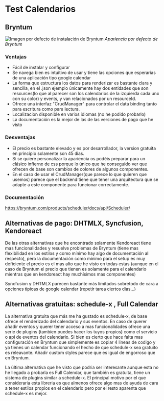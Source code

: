 # Test Calendarios

## Bryntum
![Imagen por defecto de instalación de Bryntum](https://lh7-us.googleusercontent.com/docsz/AD_4nXdND20FEbZwKmvNjMmGB-h4PM3kgIZbXylKwljoKhlGwM_dmpjlCo95-X-RAbMngLvbTGv3N9qZ4YjoUKOtlwBAmTP9eaDMTIy9FLWhZ2XQSaTZ0HiOJmkD7BkSESxoQcI_ee2uI7Fv0bk5ZI-JbOnTDwPx?key=jjhieqx0aCb2vh98-b0bQA) *Apariencia por defecto de Bryntum*

### Ventajas
- Fácil de instalar y configurar
-  Se navega bien es intuitivo de usar y tiene las opciones que esperarias de una aplicación tipo google calendar
- La forma que estructura los datos para renderizar es bastante clara y sencilla, en el .json ejemplo únicamente hay dos entidades que son resources(lo que al parecer son los calendarios de la izquierda cada uno con su color) y events, y van relacionados por un resourceId. 
- Ofrece una interfaz "CrudManager" para controlar el data binding tanto para escritura  como para lectura.
- Localizacion disponible en varios idiomas (no he podido probarlo)
- La documentación es la mejor de las de las versiones de pago que he visto
### Desventajas
- El precio es bastante elevado y es por desarrollador, la version gratuita en principio solamente son 45 dias.
- Si se quiere personalizar la apariencia os podéis preparar para un clásico infierno de css porque lo único que he conseguido ver que ofrecen de base son cambios de colores de algunos componentes.
- En el caso de usar el CrudManager(que parece lo que quieren que usemos) parece que el backend tiene que tener una arquitectura que se adapte a este componente para funcionar correctamente. 
 
### Documentación 
https://bryntum.com/products/scheduler/docs/api/Scheduler/

## Alternativas de pago: DHTMLX, Syncfusion, Kendoreact

De las otras alternativas que he encontrado solamente Kendoreact tiene mas funcionalidades y resuelve problemas de Bryntum (tiene mas flexibilidad en los estilos y como mínimo hay algo de documentación al respecto), pero la documentación como mínimo para el setup es muy deficiente el precio es el mas alto que he visto en todas estas (aunque en el caso de Bryntum el precio que tienen es solamente para el calendario mientras que en kendoreact hay muchísimos mas componentes)

Syncfusion y DHTMLX parecen bastante más limitados sobretodo de cara a opciones tipicas de google calendar (repetir tarea ciertos dias...)

## Alternativas gratuitas: schedule-x , Full Calendar

La alternativa gratuita que más me ha gustado es schedule-x,  de base ofrece el renderizado del calendario y sus eventos. En caso de querer añadir eventos y querer tener acceso a mas funcionalidades ofrece una serie de plugins (tambien puedes hacer los tuyos propios) como el servicio o api de eventos del calendario. Si bien es cierto que hace falta mas configuración en Bryntum que simplemente es copiar 4 lineas de codigo y ya tienes un calendar funcionando el hecho de que schedule-x sea gratuito es releavante. Añadir custom styles parece que es igual de engorroso que en Bryntum.

La última alternativa que he visto que podria ser interesante aunque esta no he llegado a probarla es Full Calendar, que también es gratuita, tiene un sistema de plugins similar a schedule-x. El principal motivo por el que consideraria esta libreria es que almenos ofrece algo mas de ayuda de cara a tener estilos propios en el calendario pero por el resto aparenta  que schedule-x es mejor.
